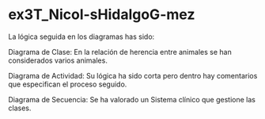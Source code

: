 # ex3T_Nicol-sHidalgoG-mez

La lógica seguida en los diagramas has sido:

Diagrama de Clase: En la relación de herencia entre animales se han considerados varios animales.

Diagrama de Actividad: Su lógica ha sido corta pero dentro hay comentarios que especifican el proceso seguido.

Diagrama de Secuencia: Se ha valorado un Sistema clínico que gestione las clases.
